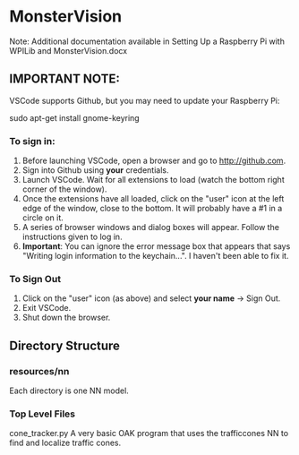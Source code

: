 # MonsterVision

Note: Additional documentation available in Setting Up a Raspberry Pi with WPILib and MonsterVision.docx

## IMPORTANT NOTE:
VSCode supports Github, but you may need to update your Raspberry Pi:

  sudo apt-get install gnome-keyring

### To sign in:

1. Before launching VSCode, open a browser and go to http://github.com.
2. Sign into Github using **your** credentials.
3. Launch VSCode.  Wait for all extensions to load (watch the bottom right corner of the window).
4. Once the extensions have all loaded, click on the "user" icon at the left edge of the window, close to the bottom.  It will probably have a #1 in a circle on it.
5. A series of browser windows and dialog boxes will appear.  Follow the instructions given to log in.
6. **Important**: You can ignore the error message box that appears that says "Writing login information to the keychain...".  I haven't been able to fix it.

### To Sign Out

1. Click on the "user" icon (as above) and select __your name__ -> Sign Out.
2. Exit VSCode.
3. Shut down the browser.


## Directory Structure

### resources/nn
Each directory is one NN model.

### Top Level Files
cone_tracker.py   A very basic OAK program that uses the trafficcones NN to find and localize traffic cones.
